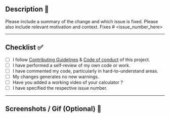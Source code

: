## Description 📜

Please include a summary of the change and which issue is fixed. Please also include relevant motivation and context.
Fixes # <issue_number_here>

<hr>
 
## Checklist ✅

<!----Please delete options that are not relevant. In order to tick the check box just but x inside them for example [x] like this----->

- [ ] I follow [Contributing Guidelines](https://github.com/vasu-1/CalcHub/blob/main/.github/ContributingGuidelines.md) & [Code of conduct](https://github.com/vasu-1/CalcHub/blob/main/CODE_OF_CONDUCT.md) of this project.
- [ ] I have performed a self-review of my own code or work.
- [ ] I have commented my code, particularly in hard-to-understand areas.
- [ ] My changes generates no new warnings.
- [ ] Have you added a working video of your calculator ?
- [ ] I have specified the respective issue number.

<hr>

<!-- ⚠️⚠️⚠️⚠️⚠️⚠️ Please remove all which are not relevant !!! ⚠️⚠️⚠️⚠️⚠️⚠️ -->
<!-- GSSOC22 -->
<!-- Community Exchange -->
<!-- Other -->

<!-- ⚠️⚠️⚠️⚠️⚠️⚠️ -->


<!----Please delete options that are not relevant.And in order to tick the check box just but x inside them for example [x] like this----->

## Screenshots / Gif (Optional) 📸
